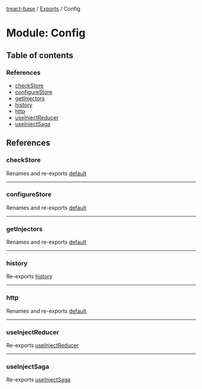 [treact-base](../README.md) / [Exports](../modules.md) / Config

# Module: Config

## Table of contents

### References

- [checkStore](Config.md#checkstore)
- [configureStore](Config.md#configurestore)
- [getInjectors](Config.md#getinjectors)
- [history](Config.md#history)
- [http](Config.md#http)
- [useInjectReducer](Config.md#useinjectreducer)
- [useInjectSaga](Config.md#useinjectsaga)

## References

### checkStore

Renames and re-exports [default](Config_store_checkStore.md#default)

___

### configureStore

Renames and re-exports [default](Config_store_configureStore.md#default)

___

### getInjectors

Renames and re-exports [default](Config_store_sagaInjectors.md#default)

___

### history

Re-exports [history](Config_store_reducers.md#history)

___

### http

Renames and re-exports [default](Config_http.md#default)

___

### useInjectReducer

Re-exports [useInjectReducer](Config_store_injectReducer.md#useinjectreducer)

___

### useInjectSaga

Re-exports [useInjectSaga](Config_store_injectSaga.md#useinjectsaga)
